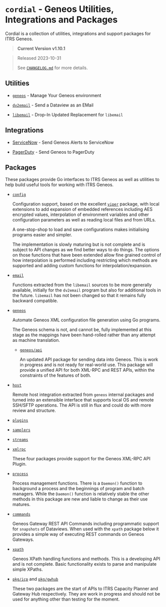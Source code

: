 # `cordial` - Geneos Utilities, Integrations and Packages

Cordial is a collection of utilities, integrations and support packages for ITRS Geneos.

> **Current Version v1.10.1**

> Released 2023-10-31
>
> See [`CHANGELOG.md`](CHANGELOG.md) for more details.

## Utilities

* [`geneos`](tools/geneos/) - Manage Your Geneos environment

* [`dv2email`](tools/dv2email/) - Send a Dataview as an EMail

* [`libemail`](libraries/libemail/) - Drop-In Updated Replacement for `libemail`

## Integrations

* [ServiceNow](integrations/servicenow/) - Send Geneos Alerts to ServiceNow

* [PagerDuty](integrations/pagerduty/) - Send Geneos to PagerDuty

## Packages

These packages provide Go interfaces to ITRS Geneos as well as utilities to help build useful tools for working with ITRS Geneos.

* [`config`](pkg/config/README.md)

  Configuration support, based on the excellent [`viper`](https://pkg.go.dev/github.com/spf13/viper) package, with local extensions to add expansion of embedded references including AES encrypted values, interpolation of environment variables and other configuration parameters as well as reading local files and from URLs.

  A one-stop-shop to load and save configurations makes initialising programs easier and simpler.

  The implementation is slowly maturing but is not complete and is subject to API changes as we find better ways to do things. The options on those functions that have been extended allow fine grained control of how interpolation is performed including restricting which methods are supported and adding custom functions for interpolation/expansion.

* [`email`](pkg/email/README.md)

  Functions extracted from the `libemail` sources to be more generally available, initially for the `dv2email` program but also for additional tools in the future. `libemail` has not been changed so that it remains fully backward compatible.

* [`geneos`](pkg/geneos/README.md)

  Automate Geneos XML configuration file generation using Go programs.
  
  The Geneos schema is not, and cannot be, fully implemented at this stage as the mappings have been hand-rolled rather than any attempt as machine translation.

  * [`geneos/api`](pkg/geneos/api/README.md)

    An updated API package for sending data into Geneos. This is work in progress and is not ready for real-world use. This package will provide a unified API for both XML-RPC and REST APIs, within the constraints of the features of both.

* [`host`](pkg/host/README.md)

  Remote host integration extracted from `geneos` internal packages and turned into an extensible interface that supports local OS and remote SSH/SFTP operations. The API is still in flux and could do with more review and structure.

* [`plugins`](pkg/plugins/README.md)
* [`samplers`](pkg/samplers/README.md)
* [`streams`](pkg/streams/README.md)
* [`xmlrpc`](pkg/xmlrpc/README.md)

  These four packages provide support for the Geneos XML-RPC API Plugin.

* [`process`](pkg/process/README.md)

  Process management functions. There is a `Daemon()` function to background a process and the beginnings of program and batch managers. While the `Daemon()` function is relatively stable the other methods in this package are new and liable to change as their use matures.

* [`commands`](pkg/commands/README.md)

  Geneos Gateway REST API Commands including programmatic support for `snapshots` of Dataviews. When used with the `xpath` package below it provides a simple way of executing REST commands on Geneos Gateways.

* [`xpath`](pkg/xpath/README.md)

  Geneos XPath handling functions and methods. This is a developing API and is not complete. Basic functionality exists to parse and manipulate simple XPaths.

* [`pkg/icp`](pkg/icp) and [`pkg/gwhub`](pkg/gwhub)

  These two packages are the start of APIs to ITRS Capacity Planner and Gateway Hub respectively. They are work in progress and should not be used for anything other than testing for the moment.
